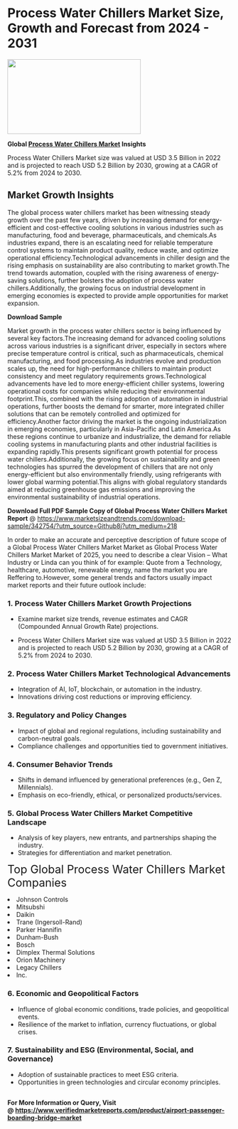 <H1>Process Water Chillers Market Size, Growth and Forecast from 2024 - 2031</H1><img class="aligncenter size-medium wp-image-584254" src="https://thirdeyenews.in/wp-content/uploads/2024/09/Global-Market-Research-300x168.jpeg" alt="" width="300" height="168" /><p><strong>Global&nbsp;<a href="https://www.marketsizeandtrends.com/download-sample/342754/?utm_source=Github8j?utm_medium=218">Process Water Chillers Market</a> Insights</strong></p><p>Process Water Chillers Market size was valued at USD 3.5 Billion in 2022 and is projected to reach USD 5.2 Billion by 2030, growing at a CAGR of 5.2% from 2024 to 2030.</p><p><h2>Market Growth Insights</h2> <p>The global process water chillers market has been witnessing steady growth over the past few years, driven by increasing demand for energy-efficient and cost-effective cooling solutions in various industries such as manufacturing, food and beverage, pharmaceuticals, and chemicals.As industries expand, there is an escalating need for reliable temperature control systems to maintain product quality, reduce waste, and optimize operational efficiency.Technological advancements in chiller design and the rising emphasis on sustainability are also contributing to market growth.The trend towards automation, coupled with the rising awareness of energy-saving solutions, further bolsters the adoption of process water chillers.Additionally, the growing focus on industrial development in emerging economies is expected to provide ample opportunities for market expansion.</p> <p><strong>Download Sample</strong></p> <p>Market growth in the process water chillers sector is being influenced by several key factors.The increasing demand for advanced cooling solutions across various industries is a significant driver, especially in sectors where precise temperature control is critical, such as pharmaceuticals, chemical manufacturing, and food processing.As industries evolve and production scales up, the need for high-performance chillers to maintain product consistency and meet regulatory requirements grows.Technological advancements have led to more energy-efficient chiller systems, lowering operational costs for companies while reducing their environmental footprint.This, combined with the rising adoption of automation in industrial operations, further boosts the demand for smarter, more integrated chiller solutions that can be remotely controlled and optimized for efficiency.Another factor driving the market is the ongoing industrialization in emerging economies, particularly in Asia-Pacific and Latin America.As these regions continue to urbanize and industrialize, the demand for reliable cooling systems in manufacturing plants and other industrial facilities is expanding rapidly.This presents significant growth potential for process water chillers.Additionally, the growing focus on sustainability and green technologies has spurred the development of chillers that are not only energy-efficient but also environmentally friendly, using refrigerants with lower global warming potential.This aligns with global regulatory standards aimed at reducing greenhouse gas emissions and improving the environmental sustainability of industrial operations.</p> <p><span class=""><strong>Download Full PDF Sample Copy of Global Process Water Chillers Market Report</strong> @ <a href="https://www.marketsizeandtrends.com/download-sample/342754/?utm_source=Github8j?utm_medium=218" target="_blank">https://www.marketsizeandtrends.com/download-sample/342754/?utm_source=Github8j?utm_medium=218</a></span></p><p>In order to make an accurate and perceptive description of future scope of a Global&nbsp;Process Water Chillers Market Market as Global&nbsp;Process Water Chillers Market Market of 2025, you need to describe a clear Vision &ndash; What Industry or Linda can you think of for example: Quote from a Technology, healthcare, automotive, renewable energy, name the market you are Reffering to.However, some general trends and factors usually impact market reports and their future outlook include:</p><h3>1.&nbsp;<strong>Process Water Chillers Market Growth Projections</strong></h3><ul><li>Examine market size trends, revenue estimates and CAGR (Compounded Annual Growth Rate) projections.</li><li><p>Process Water Chillers Market size was valued at USD 3.5 Billion in 2022 and is projected to reach USD 5.2 Billion by 2030, growing at a CAGR of 5.2% from 2024 to 2030.</p></li></ul><h3>2.&nbsp;<strong>Process Water Chillers Market Technological Advancements</strong></h3><ul><li>Integration of AI, IoT, blockchain, or automation in the industry.</li><li>Innovations driving cost reductions or improving efficiency.</li></ul><h3>3.&nbsp;<strong>Regulatory and Policy Changes</strong></h3><ul><li>Impact of global and regional regulations, including sustainability and carbon-neutral goals.</li><li>Compliance challenges and opportunities tied to government initiatives.</li></ul><h3>4.&nbsp;<strong>Consumer Behavior Trends</strong></h3><ul><li>Shifts in demand influenced by generational preferences (e.g., Gen Z, Millennials).</li><li>Emphasis on eco-friendly, ethical, or personalized products/services.</li></ul><h3>5.&nbsp;<strong>Global Process Water Chillers Market Competitive Landscape</strong></h3><ul><li>Analysis of key players, new entrants, and partnerships shaping the industry.</li><li>Strategies for differentiation and market penetration.</li></ul><p data-pm-slice="1 1 []"><span style="color: inherit; font-family: inherit; font-size: 25px;">Top Global Process Water Chillers Market Companies</span></p><div class="" data-test-id=""><p><li>Johnson Controls</li><li> Mitsubshi</li><li> Daikin</li><li> Trane (Ingersoll-Rand)</li><li> Parker Hannifin</li><li> Dunham-Bush</li><li> Bosch</li><li> Dimplex Thermal Solutions</li><li> Orion Machinery</li><li> Legacy Chillers</li><li> Inc.</li></p></div><h3>6.&nbsp;<strong>Economic and Geopolitical Factors</strong></h3><ul><li>Influence of global economic conditions, trade policies, and geopolitical events.</li><li>Resilience of the market to inflation, currency fluctuations, or global crises.</li></ul><h3>7.&nbsp;<strong>Sustainability and ESG (Environmental, Social, and Governance)</strong></h3><ul><li>Adoption of sustainable practices to meet ESG criteria.</li><li>Opportunities in green technologies and circular economy principles.</li></ul><h2><strong style="font-size: 14px;">For More Information or Query, Visit @&nbsp;</strong><a style="background-color: #ffffff; font-size: 14px;" href="https://www.marketsizeandtrends.com/report/process-water-chillers-market/" target="_blank">https://www.verifiedmarketreports.com/product/airport-passenger-boarding-bridge-market</a></h2>